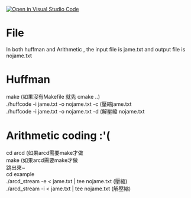 [![Open in Visual Studio Code](https://classroom.github.com/assets/open-in-vscode-c66648af7eb3fe8bc4f294546bfd86ef473780cde1dea487d3c4ff354943c9ae.svg)](https://classroom.github.com/online_ide?assignment_repo_id=9701902&assignment_repo_type=AssignmentRepo)
# File
In both huffman and Arithmetic , the input file is jame.txt and output file is nojame.txt</br>

# Huffman
 make (如果沒有Makefile 就先 cmake ..) </br>
./huffcode -i jame.txt -o nojame.txt -c (壓縮jame.txt </br>
./huffcode -i jame.txt -o nojame.txt -d (解壓縮 nojame.txt </br>

# Arithmetic coding  :'(
cd arcd (如果arcd需要make才做</br> 
make (如果arcd需要make才做</br>
跳出來~</br>
cd example</br>
./arcd_stream -e < jame.txt | tee nojame.txt (壓縮) </br>
./arcd_stream -i < jame.txt | tee nojame.txt (解壓縮) </br>
